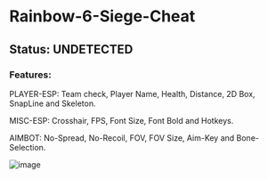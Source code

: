 # Rainbow-6-Siege-Cheat


## Status: UNDETECTED




### Features:

PLAYER-ESP: Team check, Player Name, Health, Distance, 2D Box, SnapLine and Skeleton.

MISC-ESP: Crosshair, FPS, Font Size, Font Bold and Hotkeys.

AIMBOT: No-Spread, No-Recoil, FOV, FOV Size, Aim-Key and Bone-Selection.

![image](https://user-images.githubusercontent.com/113051498/189449060-119096fe-012e-45d4-a483-671c351b7ccc.png)
